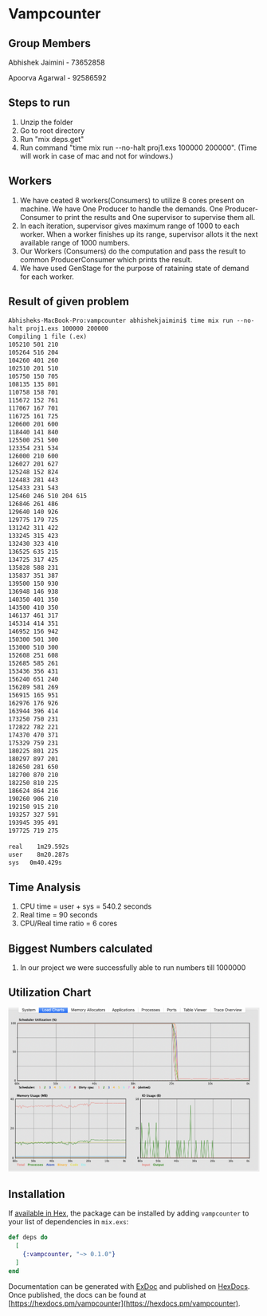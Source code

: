 # Vampcounter

## Group Members

Abhishek Jaimini - 73652858

Apoorva Agarwal - 92586592


## Steps to run

1. Unzip the folder
2. Go to root directory
3. Run "mix deps.get"
3. Run command "time mix run --no-halt proj1.exs 100000 200000". (Time will work in case of mac and not for windows.)

## Workers

1. We have ceated 8 workers(Consumers) to utilize 8 cores present on machine. We have One Producer to handle the demands. One Producer-Consumer to print the results and One supervisor to supervise them all.
2. In each iteration, supervisor gives maximum range of 1000 to each worker. When a worker finishes up its range, supervisor allots it the next available range of 1000 numbers.
3. Our Workers (Consumers) do the computation and pass the result to common ProducerConsumer which prints the result.
4. We have used GenStage for the purpose of rataining state of demand for each worker.

## Result of given problem

```
Abhisheks-MacBook-Pro:vampcounter abhishekjaimini$ time mix run --no-halt proj1.exs 100000 200000
Compiling 1 file (.ex)
105210 501 210
105264 516 204
104260 401 260
102510 201 510
105750 150 705
108135 135 801
110758 158 701
115672 152 761
117067 167 701
116725 161 725
120600 201 600
118440 141 840
125500 251 500
123354 231 534
126000 210 600
126027 201 627
125248 152 824
124483 281 443
125433 231 543
125460 246 510 204 615
126846 261 486
129640 140 926
129775 179 725
131242 311 422
133245 315 423
132430 323 410
136525 635 215
134725 317 425
135828 588 231
135837 351 387
139500 150 930
136948 146 938
140350 401 350
143500 410 350
146137 461 317
145314 414 351
146952 156 942
150300 501 300
153000 510 300
152608 251 608
152685 585 261
153436 356 431
156240 651 240
156289 581 269
156915 165 951
162976 176 926
163944 396 414
173250 750 231
172822 782 221
174370 470 371
175329 759 231
180225 801 225
180297 897 201
182650 281 650
182700 870 210
182250 810 225
186624 864 216
190260 906 210
192150 915 210
193257 327 591
193945 395 491
197725 719 275

real	1m29.592s
user	8m20.287s
sys	  0m40.429s
```
## Time Analysis

1. CPU time = user + sys = 540.2 seconds
2. Real time = 90 seconds
3. CPU/Real time ratio = 6 cores

## Biggest Numbers calculated

1. In our project we were successfully able to run numbers till 1000000

## Utilization Chart

![VAMPCOUNTER](image.png)

## Installation

If [available in Hex](https://hex.pm/docs/publish), the package can be installed
by adding `vampcounter` to your list of dependencies in `mix.exs`:

```elixir
def deps do
  [
    {:vampcounter, "~> 0.1.0"}
  ]
end
```

Documentation can be generated with [ExDoc](https://github.com/elixir-lang/ex_doc)
and published on [HexDocs](https://hexdocs.pm). Once published, the docs can
be found at [https://hexdocs.pm/vampcounter](https://hexdocs.pm/vampcounter).

